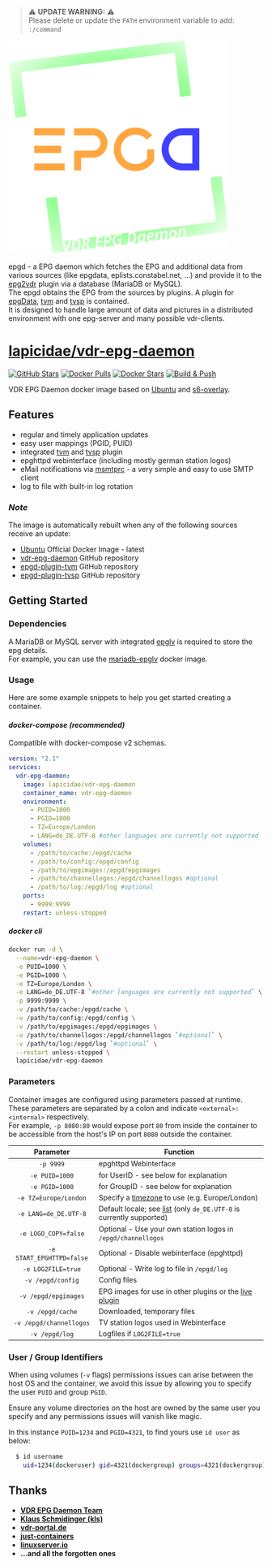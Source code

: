 > :warning: **UPDATE WARNING:** :warning:  
> Please delete or update the `PATH` environment variable to add:  
> `:/command`

[![epgd](epgd-logo.svg)](https://projects.vdr-developer.org/git/vdr-epg-daemon.git)

epgd - a EPG daemon which fetches the EPG and additional data from various sources (like epgdata, eplists.constabel.net, ...) and provide it to the [epg2vdr](https://projects.vdr-developer.org/git/vdr-plugin-epg2vdr.git) plugin via a database (MariaDB or MySQL).  
The epgd obtains the EPG from the sources by plugins. A plugin for [epgData](https://www.epgdata.com), [tvm](https://github.com/3PO/epgd-plugin-tvm/) and [tvsp](https://github.com/chriszero/epgd-plugin-tvsp) is contained.  
It is designed to handle large amount of data and pictures in a distributed environment with one epg-server and many possible vdr-clients.


# [lapicidae/vdr-epg-daemon](https://github.com/lapicidae/vdr-epg-daemon)

[![GitHub Stars](https://img.shields.io/github/stars/lapicidae/vdr-epg-daemon.svg?color=3c0e7b&labelColor=555555&logoColor=ffffff&style=for-the-badge&logo=github)](https://github.com/lapicidae/vdr-epg-daemon)
[![Docker Pulls](https://img.shields.io/docker/pulls/lapicidae/vdr-epg-daemon.svg?color=3c0e7b&labelColor=555555&logoColor=ffffff&style=for-the-badge&label=pulls&logo=docker)](https://hub.docker.com/r/lapicidae/vdr-epg-daemon)
[![Docker Stars](https://img.shields.io/docker/stars/lapicidae/vdr-epg-daemon.svg?color=3c0e7b&labelColor=555555&logoColor=ffffff&style=for-the-badge&label=stars&logo=docker)](https://hub.docker.com/r/lapicidae/vdr-epg-daemon)
[![Build & Push](https://img.shields.io/github/workflow/status/lapicidae/vdr-epg-daemon/Docker%20Build%20&%20Push?label=Build%20%26%20Push&labelColor=555555&logoColor=ffffff&style=for-the-badge&logo=github)](https://github.com/lapicidae/vdr-epg-daemon/actions/workflows/docker.yml)


VDR EPG Daemon docker image based on [Ubuntu](https://hub.docker.com/_/ubuntu) and [s6-overlay](https://github.com/just-containers/s6-overlay).


## Features

* regular and timely application updates
* easy user mappings (PGID, PUID)
* integrated [tvm](https://github.com/3PO/epgd-plugin-tvm/) and [tvsp](https://github.com/chriszero/epgd-plugin-tvsp) plugin
* epghttpd webinterface (including mostly german station logos)
* eMail notifications via [msmtprc](https://marlam.de/msmtp) - a very simple and easy to use SMTP client
* log to file with built-in log rotation

### *Note*
The image is automatically rebuilt when any of the following sources receive an update:

* [Ubuntu](https://hub.docker.com/_/ubuntu) Official Docker Image - latest
* [vdr-epg-daemon](https://projects.vdr-developer.org/git/vdr-epg-daemon.git) GitHub repository
* [epgd-plugin-tvm](https://github.com/3PO/epgd-plugin-tvm) GitHub repository
* [epgd-plugin-tvsp](https://github.com/chriszero/epgd-plugin-tvsp) GitHub repository


## Getting Started

### Dependencies

A MariaDB or MySQL server with integrated [epglv](https://projects.vdr-developer.org/git/vdr-epg-daemon.git/tree/epglv/README) is required to store the epg details.  
For example, you can use the [mariadb-epglv](https://github.com/lapicidae/mariadb-epglv) docker image.

### Usage
Here are some example snippets to help you get started creating a container.

#### *docker-compose (recommended)*

Compatible with docker-compose v2 schemas.
```yaml
version: "2.1"
services:
  vdr-epg-daemon:
    image: lapicidae/vdr-epg-daemon
    container_name: vdr-epg-daemon
    environment:
      - PUID=1000
      - PGID=1000
      - TZ=Europe/London
      - LANG=de_DE.UTF-8 #other languages are currently not supported
    volumes:
      - /path/to/cache:/epgd/cache
      - /path/to/config:/epgd/config
      - /path/to/epgimages:/epgd/epgimages
      - /path/to/channellogos:/epgd/channellogos #optional
      - /path/to/log:/epgd/log #optional
    ports:
      - 9999:9999
    restart: unless-stopped
```

#### *docker cli*

```bash
docker run -d \
  --name=vdr-epg-daemon \
  -e PUID=1000 \
  -e PGID=1000 \
  -e TZ=Europe/London \
  -e LANG=de_DE.UTF-8 `#other languages are currently not supported` \
  -p 9999:9999 \
  -v /path/to/cache:/epgd/cache \
  -v /path/to/config:/epgd/config \
  -v /path/to/epgimages:/epgd/epgimages \
  -v /path/to/channellogos:/epgd/channellogos `#optional` \
  -v /path/to/log:/epgd/log `#optional` \
  --restart unless-stopped \
  lapicidae/vdr-epg-daemon
```

### Parameters

Container images are configured using parameters passed at runtime.  
These parameters are separated by a colon and indicate `<external>:<internal>` respectively.  
For example, `-p 8080:80` would expose port `80` from inside the container to be accessible from the host's IP on port `8080` outside the container.

| Parameter | Function |
| :----: | --- |
| `-p 9999` | epghttpd Webinterface |
| `-e PUID=1000` | for UserID - see below for explanation |
| `-e PGID=1000` | for GroupID - see below for explanation |
| `-e TZ=Europe/London` | Specify a [timezone](https://en.wikipedia.org/wiki/List_of_tz_database_time_zones#List) to use (e.g. Europe/London) |
| `-e LANG=de_DE.UTF-8` | Default locale; see [list](https://sourceware.org/git/?p=glibc.git;a=blob_plain;f=localedata/SUPPORTED;hb=HEAD) (only `de_DE.UTF-8` is currently supported) |
| `-e LOGO_COPY=false` | Optional - Use your own station logos in `/epgd/channellogos` |
| `-e START_EPGHTTPD=false` | Optional - Disable webinterface (epghttpd) |
| `-e LOG2FILE=true` | Optional - Write log to file in `/epgd/log` |
| `-v /epgd/config` | Config files |
| `-v /epgd/epgimages` | EPG images for use in other plugins or the [live plugin](https://github.com/MarkusEh/vdr-plugin-live) |
| `-v /epgd/cache` | Downloaded, temporary files |
| `-v /epgd/channellogos`| TV station logos used in Webinterface |
| `-v /epgd/log` | Logfiles if `LOG2FILE=true` |

### User / Group Identifiers

When using volumes (`-v` flags) permissions issues can arise between the host OS and the container, we avoid this issue by allowing you to specify the user `PUID` and group `PGID`.

Ensure any volume directories on the host are owned by the same user you specify and any permissions issues will vanish like magic.

In this instance `PUID=1234` and `PGID=4321`, to find yours use `id user` as below:

```bash
  $ id username
    uid=1234(dockeruser) gid=4321(dockergroup) groups=4321(dockergroup)
```


## Thanks

* **[VDR EPG Daemon Team](https://projects.vdr-developer.org/projects/vdr-epg-daemon)**
* **[Klaus Schmidinger (kls)](http://www.tvdr.de/)**
* **[vdr-portal.de](https://www.vdr-portal.de/)**
* **[just-containers](https://github.com/just-containers)**
* **[linuxserver.io](https://www.linuxserver.io/)**
* **...and all the forgotten ones**